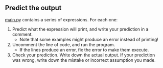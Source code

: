 ## Predict the output

[main.py](main.py) contains a series of expressions. For each one:

1. Predict what the expression will print, and write your prediction in a comment.
   * Note that some examples might produce an error instead of printing!
1. Uncomment the line of code, and run the program.
   * If the lines produce an error, fix the error to make them execute.
1. Check your prediction. Write down the actual output. If your prediction was wrong, write down the mistake or incorrect assumption you made.